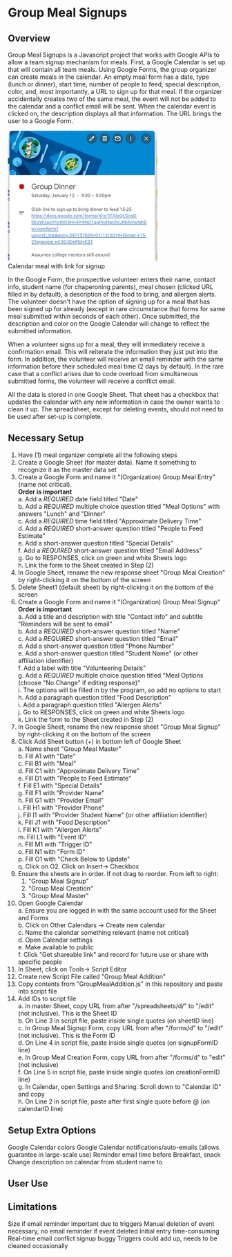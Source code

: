 # Group Meal Signups
## Overview
Group Meal Signups is a Javascript project that works with Google APIs to allow a team signup mechanism for meals.
First, a Google Calendar is set up that will contain all team meals.
Using Google Forms, the group organizer can create meals in the calendar.
An empty meal form has a date, type (lunch or dinner), start time, number of people to feed, special description, color, and, most importantly, a URL to sign up for that meal. If the organizer accidentally creates two of the same meal, the event will not be added to the calendar and a conflict email will be sent.
When the calendar event is clicked on, the description displays all that information.
The URL brings the user to a Google Form.

![Signup Calendar](SignupCalendar.jpg)  
Calendar meal with link for signup

In the Google Form, the prospective volunteer enters their name, contact info, student name (for chaperoning parents), meal chosen (clicked URL  filled in by default), a description of the food to bring, and allergen alerts. The volunteer doesn't have the option of signing up for a meal that has been signed up for already (except in rare circumstance that forms for same meal submitted within seconds of each other). Once submitted, the description and color on the Google Calendar will change to reflect the submitted information.

When a volunteer signs up for a meal, they will immediately receive a confirmation email. This will reiterate the information they just put into the form. In addition, the volunteer will receive an email reminder with the same information before their scheduled meal time (2 days by default). In the rare case that a conflict arises due to code overload from simultaneous submitted forms, the volunteer will receive a conflict email.

All the data is stored in one Google Sheet. That sheet has a checkbox that updates the calendar with any new information in case the owner wants to clean it up. The spreadsheet, except for deleting events, should not need to be used after set-up is complete.

## Necessary Setup
1. Have (1) meal organizer complete all the following steps
2. Create a Google Sheet (for master data). Name it something to recognize it as the master data set
3. Create a Google Form and name it "(Organization) Group Meal Entry" (name not critical).  
    **Order is important**  
    a. Add a *REQUIRED* date field titled "Date"  
    b. Add a *REQUIRED* multiple choice question titled "Meal Options" with answers "Lunch" and "Dinner"  
    c. Add a *REQUIRED* time field titled "Approximate Delivery Time"  
    d. Add a *REQUIRED* short-answer question titled "People to Feed Estimate"  
    e. Add a short-answer question titled "Special Details"  
    f. Add a *REQUIRED* short-answer question titled "Email Address"  
    g. Go to RESPONSES, click on green and white Sheets logo  
    h. Link the form to the Sheet created in Step (2)  
4. In Google Sheet, rename the new response sheet "Group Meal Creation" by right-clicking it on the bottom of the screen  
5. Delete Sheet1 (default sheet) by right-clicking it on the bottom of the screen  
6. Create a Google Form and name it "(Organization) Group Meal Signup"  
   **Order is important**  
   a. Add a title and description with title "Contact Info" and subtitle "Reminders will be sent to email"  
   b. Add a *REQUIRED* short-answer question titled "Name"  
   c. Add a *REQUIRED* short-answer question titled "Email"  
   d. Add a short-answer question titled "Phone Number"  
   e. Add a short-answer question titled "Student Name" (or other affiliation identifier)  
   f. Add a label with title "Volunteering Details"  
   g. Add a *REQUIRED* multiple choice question titled "Meal Options (choose "No Change" if editing response)"  
      i. The options will be filled in by the program, so add no options to start  
   h. Add a paragraph question titled "Food Description"  
   i. Add a paragraph question titled "Allergen Alerts"  
   j. Go to RESPONSES, click on green and white Sheets logo  
   k. Link the form to the Sheet created in Step (2)  
7. In Google Sheet, rename the new response sheet "Group Meal Signup" by right-clicking it on the bottom of the screen  
8. Click Add Sheet button (+) in bottom left of Google Sheet  
   a. Name sheet "Group Meal Master"  
   b. Fill A1 with "Date"  
   c. Fill B1 with "Meal"  
   d. Fill C1 with "Approximate Delivery Time"  
   e. Fill D1 with "People to Feed Estimate"  
   f. Fill E1 with "Special Details"  
   g. Fill F1 with "Provider Name"  
   h. Fill G1 with "Provider Email"  
   i. Fill H1 with "Provider Phone"  
   j. Fill I1 with "Provider Student Name" (or other affiliation identifier)  
   k. Fill J1 with "Food Description"  
   l. Fill K1 with "Allergen Alerts"  
   m. Fill L1 with "Event ID"  
   n. Fill M1 with "Trigger ID"  
   o. Fill N1 with "Form ID"  
   p. Fill O1 with "Check Below to Update"  
   q. Click on O2. Click on Insert-> Checkbox  
9. Ensure the sheets are in order. If not drag to reorder. From left to right:  
   1. "Group Meal Signup"  
   2. "Group Meal Creation"  
   3. "Group Meal Master"  
10. Open Google Calendar  
   a. Ensure you are logged in with the same account used for the Sheet and Forms  
   b. Click on Other Calendars -> Create new calendar  
   c. Name the calendar something relevant (name not critical)   
   d. Open Calendar settings  
   e. Make available to public  
   f. Click "Get shareable link" and record for future use or share with specific people  
11. In Sheet, click on Tools-> Script Editor  
12. Create new Script File called "Group Meal Addition"  
13. Copy contents from "GroupMealAddition.js" in this repository and paste into script file  
14. Add IDs to script file  
   a. In master Sheet, copy URL from after "/spreadsheets/d/" to "/edit" (not inclusive). This is the Sheet ID  
   b. On Line 3 in script file, paste inside single quotes (on sheetID line)  
   c. In Group Meal Signup Form, copy URL from after "/forms/d" to "/edit" (not inclusive). This is the Form ID  
   d. On Line 4 in script file, paste inside single quotes (on signupFormID line)  
   e. In Group Meal Creation Form, copy URL from after "/forms/d" to "edit" (not inclusive)  
   f. On Line 5 in script file, paste inside single quotes (on creationFormID line)  
   g. In Calendar, open Settings and Sharing. Scroll down to "Calendar ID" and copy  
   h. On Line 2 in script file, paste after first single quote before @ (on calendarID line)  

## Setup Extra Options
Google Calendar colors
Google Calendar notifications/auto-emails (allows guarantee in large-scale use)
Reminder email time before
Breakfast, snack
Change description on calendar from student name to 

## User Use

## Limitations
Size if email reminder important due to triggers
Manual deletion of event necessary, no email reminder if event deleted
Initial entry time-consuming
Real-time email conflict signup buggy
Triggers could add up, needs to be cleaned occasionally
